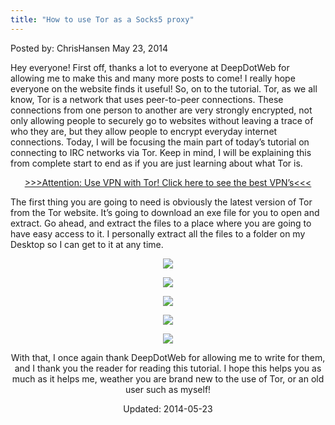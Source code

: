 ```yaml
---
title: "How to use Tor as a Socks5 proxy"
---
```


Posted by: ChrisHansen </span>
<span>May 23, 2014</span>

<p>Hey everyone! First off, thanks a lot to everyone at DeepDotWeb for allowing me to make this and many more posts to come! I really hope everyone on the website finds it useful! So, on to the tutorial. Tor, as we all know, Tor is a network that uses peer-to-peer connections. These connections from one person to another are very strongly encrypted, not only allowing people to securely go to websites without leaving a trace of who they are, but they allow people to encrypt everyday internet connections. Today, I will be focusing the main part of today’s tutorial on connecting to IRC networks via Tor. Keep in mind, I will be explaining this from complete start to end as if you are just learning about what Tor is.</p>
<p style="text-align: center;"><a href="https://g-i-r.github.io/deepdotweb/vpn-comparison-chart/">&gt;&gt;&gt;Attention: Use VPN with Tor! Click here to see the best VPN’s&lt;&lt;&lt;</a></p>
<p>The first thing you are going to need is obviously the latest version of Tor from the Tor website. It’s going to download an exe file for you to open and extract. Go ahead, and extract the files to a place where you are going to have easy access to it. I personally extract all the files to a folder on my Desktop so I can get to it at any time.</p>
<p><center>

<img src="https://G-I-R.github.io/deepdotweb/imgs/2014/05/1.png"/>
<p><center>

<img src="https://G-I-R.github.io/deepdotweb/imgs/2014/05/2.png"/>
<p><center>

<img src="https://G-I-R.github.io/deepdotweb/imgs/2014/05/3.png"/>
<p><center>

<img src="https://G-I-R.github.io/deepdotweb/imgs/2014/05/4.png"/>
<p><center>

<img src="https://G-I-R.github.io/deepdotweb/imgs/2014/05/5.png"/>
<p>With that, I once again thank DeepDotWeb for allowing me to write for them, and I thank you the reader for reading this tutorial. I hope this helps you as much as it helps me, weather you are brand new to the use of Tor, or an old user such as myself!</p>

Updated: 2014-05-23
    
